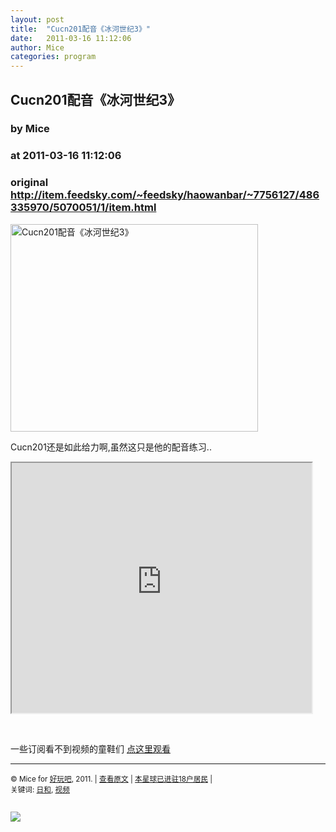 ```yaml
---
layout: post
title:  "Cucn201配音《冰河世纪3》"
date:   2011-03-16 11:12:06
author: Mice
categories: program
---
```


## Cucn201配音《冰河世纪3》
### by Mice
### at 2011-03-16 11:12:06
### original <http://item.feedsky.com/~feedsky/haowanbar/~7756127/486335970/5070051/1/item.html>

<p><a href="http://photo.9haow.cn/2011/03/16/cucn.jpg"><img alt="Cucn201配音《冰河世纪3》" src="http://photo.9haow.cn/2011/03/16/cucn.jpg" width="396" height="332"></a></p>
<p>Cucn201还是如此给力啊,虽然这只是他的配音练习..</p>
<p><iframe src="http://reader.googleusercontent.com/reader/embediframe?src=http://www.tudou.com/v/FbYJyL5gNkY/v.swf&amp;width=480&amp;height=400" width="480" height="400"></iframe></p>
<br><p>一些订阅看不到视频的童鞋们 <a href="http://www.9haow.cn/2011/03/16/cucn.html">点这里观看</a></p><hr>
<p><small>© Mice for <a href="http://www.9haow.cn">好玩吧</a>, 2011. |
<a href="http://www.9haow.cn/2011/03/16/cucn.html">查看原文</a> |
<a href="http://www.9haow.cn/2011/03/16/cucn.html#comments">本星球已进驻18户居民</a> |
<br>
关键词: <a href="http://www.9haow.cn/tag/%e6%97%a5%e5%92%8c" rel="tag">日和</a>, <a href="http://www.9haow.cn/tag/%e8%a7%86%e9%a2%91" rel="tag">视频</a><br>
</small></p><img src="http://www1.feedsky.com/t1/486335970/haowanbar/feedsky/s.gif?r=http://item.feedsky.com/~feedsky/haowanbar/~7756127/486335970/5070051/1/item.html" border="0" height="0" width="0"><p><a href="http://www1.feedsky.com/r/l/feedsky/haowanbar/486335970/art01.html"><img border="0" ismap src="http://www1.feedsky.com/r/i/feedsky/haowanbar/486335970/art01.gif"></a></p>